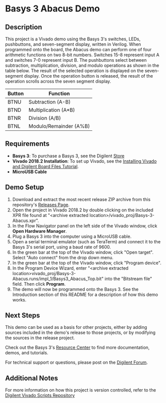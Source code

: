 Basys 3 Abacus Demo
==============
 
Description
--------------
This project is a Vivado demo using the Basys 3's switches, LEDs, pushbuttons, and seven-segment display, written in Verilog. When programmed onto the board, the Abacus demo can perform one of four arithmetic functions on two 8-bit numbers. Switches 15-8 represent input A and switches 7-0 represent input B. The pushbuttons select between subtraction, multiplication, division, and modulo operations as shown in the table below. The result of the selected operation is displayed on the seven-segment display. Once the operation button is released, the result of the operation scrolls across the seven segment display.
 
| Button | Function               |
| ------ | ---------------------- |
| BTNU   | Subtraction (A-B)      |
| BTND   | Multiplication (A\*B)  |
| BTNR   | Division (A/B)         |
| BTNL   | Modulo/Remainder (A%B) |

Requirements
--------------
* **Basys 3**: To purchase a Basys 3, see the Digilent [Store](https://store.digilentinc.com/basys-3-artix-7-fpga-trainer-board-recommended-for-introductory-users/)
* **Vivado 2018.2 Installation**: To set up Vivado, see the [Installing Vivado and Digilent Board Files Tutorial](https://reference.digilentinc.com/vivado/installing-vivado/start).
* **MicroUSB Cable**

Demo Setup
--------------
1. Download and extract the most recent release ZIP archive from this repository's [Releases Page](https://github.com/Digilent/Basys-3-Abacus/releases).
2. Open the project in Vivado 2018.2 by double clicking on the included XPR file found at "\<archive extracted location\>/vivado_proj/Basys-3-Abacus.xpr".
3. In the Flow Navigator panel on the left side of the Vivado window, click **Open Hardware Manager**.
4. Plug a Basys 3 into the computer using a MicroUSB cable.
5. Open a serial terminal emulator (such as TeraTerm) and connect it to the Basys 3's serial port, using a baud rate of 9600.
6. In the green bar at the top of the Vivado window, click "Open target". Select "Auto connect" from the drop down menu.
7. In the green bar at the top of the Vivado window, click "Program device".
8. In the Program Device Wizard, enter "\<archive extracted location\>vivado_proj/Basys-3-Abacus.runs/impl_1/Basys3_Abacus_Top.bit" into the "Bitstream file" field. Then click **Program**.
9. The demo will now be programmed onto the Basys 3. See the Introduction section of this README for a description of how this demo works.

Next Steps
--------------
This demo can be used as a basis for other projects, either by adding sources included in the demo's release to those projects, or by modifying the sources in the release project.

Check out the Basys 3's [Resource Center](https://reference.digilentinc.com/reference/programmable-logic/basys-3/start) to find more documentation, demos, and tutorials.

For technical support or questions, please post on the [Digilent Forum](https://forum.digilentinc.com).

Additional Notes
--------------
For more information on how this project is version controlled, refer to the [Digilent Vivado Scripts Repository](https://github.com/digilent/digilent-vivado-scripts)
